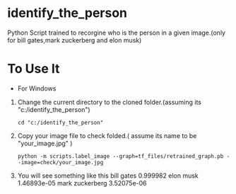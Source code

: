 # identify_the_person

Python Script trained to recorgine who is the person in a given image.(only for bill gates,mark zuckerberg and elon musk)

# To Use It
- For Windows
 1. Change the current directory to the cloned folder.(assuming its "c:/identify_the_person") 
    ```
    cd "c:/identify_the_person"
    ```
 2. Copy your image file to check folded.( assume its name to be "your_image.jpg" )
    ```
    python -m scripts.label_image --graph=tf_files/retrained_graph.pb --image=check/your_image.jpg
    ```
 3. You will see something like this
 bill gates 0.999982
elon musk 1.46893e-05
mark zuckerberg 3.52075e-06